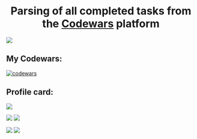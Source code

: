 <h1 align="center">Parsing of all completed tasks from the <a href="https://codewars.com/" target="_blank">Codewars</a> platform</h1>

<a href="https://codewars.com/"><img src="https://repository-images.githubusercontent.com/312697996/68207b80-296f-11eb-8736-edb58a48a60d"></a>

<h2> My Codewars:</h2>

[![codewars](https://www.codewars.com/users/ilya_09/badges/large)](https://www.codewars.com/users/ilya_09)

<h2>Profile card:</h2>

![](https://github-profile-summary-cards.vercel.app/api/cards/profile-details?username=Acejkee&theme=solarized_dark)


![](https://github-profile-summary-cards.vercel.app/api/cards/most-commit-language?username=Acejkee&theme=solarized_dark) ![](https://github-profile-summary-cards.vercel.app/api/cards/repos-per-language?username=Acejkee&theme=solarized_dark)


![](https://github-profile-summary-cards.vercel.app/api/cards/stats?username=Acejkee&theme=solarized_dark) ![](https://github-profile-summary-cards.vercel.app/api/cards/productive-time?username=Acejkee&theme=solarized_dark)


